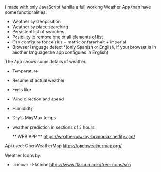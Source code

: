I made with only JavaScript Vanilla a full working Weather App than have some functionalities.

- Weather by Geoposition
- Weather by place searching
- Persistent list of searches
- Posibility to remove one or all elements of list
- Can configure for celsius + metric or farenheit + imperial 
- Browser language detect
   *(only Spanish or English, if your browser is in another language the app configures in English)

The App shows some details of weather.

- Temperature
- Resume of actual weather
- Feels like
- Wind direction and speed
- Humididty
- Day´s Min/Max temps
- weather prediction in sections of 3 hours

  ** WEB APP **
  https://weathernow-by-brunodiaz.netlify.app/

Api used: OpenWeatherMap
  https://openweathermap.org/

Weather Icons by:
  - iconixar - Flaticon
  https://www.flaticon.com/free-icons/sun

